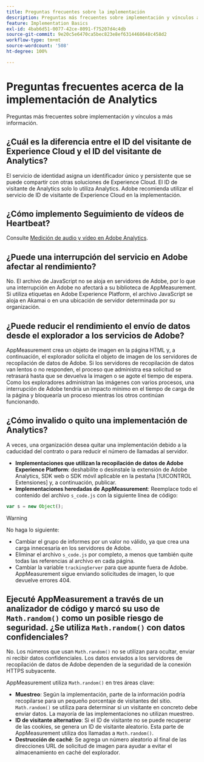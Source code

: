 ```yaml
---
title: Preguntas frecuentes sobre la implementación
description: Preguntas más frecuentes sobre implementación y vínculos a más información.
feature: Implementation Basics
exl-id: 4bab6d51-0077-42ce-8091-f75207d4c4db
source-git-commit: 9e20c5e6470ca5bec823e8ef6314468648c458d2
workflow-type: tm+mt
source-wordcount: '508'
ht-degree: 100%

---
```


# Preguntas frecuentes acerca de la implementación de Analytics

Preguntas más frecuentes sobre implementación y vínculos a más información.

## ¿Cuál es la diferencia entre el ID del visitante de Experience Cloud y el ID del visitante de Analytics?

El servicio de identidad asigna un identificador único y persistente que se puede compartir con otras soluciones de Experience Cloud. El ID de visitante de Analytics solo lo utiliza Analytics. Adobe recomienda utilizar el servicio de ID de visitante de Experience Cloud en la implementación.

## ¿Cómo implemento Seguimiento de vídeos de Heartbeat?

Consulte [Medición de audio y vídeo en Adobe Analytics](https://experienceleague.adobe.com/docs/media-analytics/using/media-overview.html?lang=es).

## ¿Puede una interrupción del servicio en Adobe afectar al rendimiento?

No. El archivo de JavaScript no se aloja en servidores de Adobe, por lo que una interrupción en Adobe no afectará a su biblioteca de AppMeasurement. Si utiliza etiquetas en Adobe Experience Platform, el archivo JavaScript se aloja en Akamai o en una ubicación de servidor determinada por su organización.

## ¿Puede reducir el rendimiento el envío de datos desde el explorador a los servicios de Adobe?

AppMeasurement crea un objeto de imagen en la página HTML y, a continuación, el explorador solicita el objeto de imagen de los servidores de recopilación de datos de Adobe. Si los servidores de recopilación de datos van lentos o no responden, el proceso que administra esa solicitud se retrasará hasta que se devuelva la imagen o se agote el tiempo de espera. Como los exploradores administran las imágenes con varios procesos, una interrupción de Adobe tendría un impacto mínimo en el tiempo de carga de la página y bloquearía un proceso mientras los otros continúan funcionando.

## ¿Cómo invalido o quito una implementación de Analytics?

A veces, una organización desea quitar una implementación debido a la caducidad del contrato o para reducir el número de llamadas al servidor.

* **Implementaciones que utilizan la recopilación de datos de Adobe Experience Platform**: deshabilite o desinstale la extensión de Adobe Analytics, SDK web o SDK móvil aplicable en la pestaña [!UICONTROL Extensiones] y, a continuación, publicar.
* **Implementaciones heredadas de AppMeasurement**: Reemplace todo el contenido del archivo `s_code.js` con la siguiente línea de código:

```js
var s = new Object();
```

>[!WARNING]
>
>No haga lo siguiente:
>
>* Cambiar el grupo de informes por un valor no válido, ya que crea una carga innecesaria en los servidores de Adobe.
>* Eliminar el archivo `s_code.js` por completo, a menos que también quite todas las referencias al archivo en cada página.
>* Cambiar la variable `trackingServer` para que apunte fuera de Adobe. AppMeasurement sigue enviando solicitudes de imagen, lo que devuelve errores 404.


## Ejecuté AppMeasurement a través de un analizador de código y marcó su uso de `Math.random()` como un posible riesgo de seguridad. ¿Se utiliza `Math.random()` con datos confidenciales?

No. Los números que usan `Math.random()` no se utilizan para ocultar, enviar ni recibir datos confidenciales. Los datos enviados a los servidores de recopilación de datos de Adobe dependen de la seguridad de la conexión HTTPS subyacente. <!-- AN-173590 -->

AppMeasurement utiliza `Math.random()` en tres áreas clave:

* **Muestreo**: Según la implementación, parte de la información podría recopilarse para un pequeño porcentaje de visitantes del sitio. `Math.random()` se utiliza para determinar si un visitante en concreto debe enviar datos. La mayoría de las implementaciones no utilizan muestreo.
* **ID de visitante alternativo**: Si el ID de visitante no se puede recuperar de las cookies, se genera un ID de visitante aleatorio. Esta parte de AppMeasurement utiliza dos llamadas a `Math.random()`.
* **Destrucción de caché**: Se agrega un número aleatorio al final de las direcciones URL de solicitud de imagen para ayudar a evitar el almacenamiento en caché del explorador.
